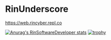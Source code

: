 # RinUnderscore
https://web.rincyber.repl.co

[![Anurag's RinSoftwareDeveloper stats](https://github-readme-stats.vercel.app/api?username=RinSoftwareDeveloper)](https://github.com/anuraghazra/github-readme-stats)
[![trophy](https://github-profile-trophy.vercel.app/?username=RinSoftwareDeveloper&theme=onedark)](https://github.com/ryo-ma/github-profile-trophy)

